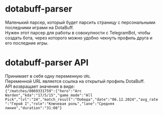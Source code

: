 # dotabuff-parser
Маленький парсер, который будет парсить страницу с персональными последними играми на DotaBuff.  
Нужен этот парсер для работы в совокупности с TelegramBot, чтобы создать бота, через которого можно удобно чекнуть профиль друга и его последние игры.  
  
# dotabuff-parser API
Принимает в себя одну переменную ```URL```  
Переменной URL является ссылка на открытый профиль DotaBuff.  
API возвращает значения в виде:  
```{"/matches/8069331759":{"hero":"Arc Warden","kda":"17/5/15","game_mode":"All Pick","lvl":"24","match_result":"Победа","date":"06.12.2024","avg_rate":"Герой I","role":"Ключевая роль","lane":"Средняя линия","duration":"31:08"}```